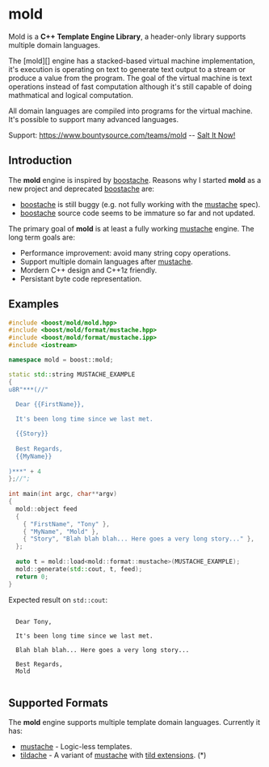 # mold

Mold is a **C++ Template Engine Library**, a header-only library supports
multiple domain languages.

The [mold][] engine has a stacked-based virtual machine implementation, it's
execution is operating on text to generate text output to a stream or produce
a value from the program. The goal of the virtual machine is text operations
instead of fast computation although it's still capable of doing mathmatical
and logical computation.

All domain languages are compiled into programs for the virtual machine. It's
possible to support many advanced languages.

Support: https://www.bountysource.com/teams/mold -- [Salt It Now!](https://salt.bountysource.com/checkout/amount?team=mold])

Introduction
------------

The **mold** engine is inspired by [boostache][]. Reasons why I started
**mold** as a new project and deprecated [boostache][] are:

  * [boostache][] is still buggy (e.g. not fully working with the [mustache][] spec).
  * [boostache][] source code seems to be immature so far and not updated.

The primary goal of **mold** is at least a fully working [mustache][] engine.
The long term goals are:

  * Performance improvement: avoid many string copy operations.
  * Support multiple domain languages after [mustache][].
  * Mordern C++ design and C++1z friendly.
  * Persistant byte code representation.

Examples
--------

```c++
#include <boost/mold/mold.hpp>
#include <boost/mold/format/mustache.hpp>
#include <boost/mold/format/mustache.ipp>
#include <iostream>

namespace mold = boost::mold;

static std::string MUSTACHE_EXAMPLE
{
u8R"***(//"
  
  Dear {{FirstName}},

  It's been long time since we last met.

  {{Story}}
  
  Best Regards,
  {{MyName}}
  
)***" + 4
};//";
  
int main(int argc, char**argv)
{
  mold::object feed
  {
    { "FirstName", "Tony" },
    { "MyName", "Mold" },
    { "Story", "Blah blah blah... Here goes a very long story..." },
  };
  
  auto t = mold::load<mold::format::mustache>(MUSTACHE_EXAMPLE);
  mold::generate(std::cout, t, feed);
  return 0;
}
```

Expected result on `std::cout`:

```
  
  Dear Tony,

  It's been long time since we last met.

  Blah blah blah... Here goes a very long story...
  
  Best Regards,
  Mold
  
```

Supported Formats
-----------------

The **mold** engine supports multiple template domain languages. Currently it has:

  * [mustache][] - Logic-less templates.
  * [tildache][] - A variant of [mustache][] with [tild extensions][tild-ext]. (*)

[boostache]: https://github.com/cierelabs/boostache
[mustache]: http://mustache.github.io/mustache.5.html
[tildache]: https://github.com/duzy/mold/wiki/tildache
[tild-ext]: https://github.com/duzy/mold/wiki/tild-extensions
